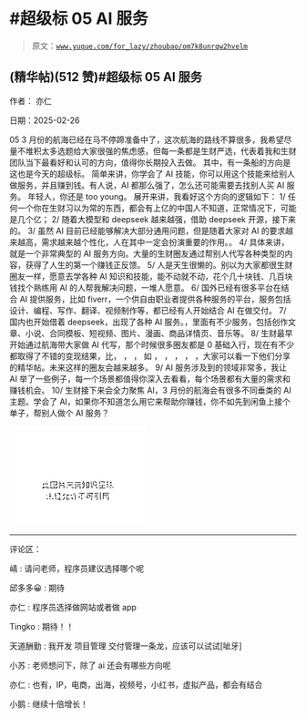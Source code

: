 # #超级标 05 AI 服务

> 原文：[`www.yuque.com/for_lazy/zhoubao/om7k8unrqw2hvelm`](https://www.yuque.com/for_lazy/zhoubao/om7k8unrqw2hvelm)

## (精华帖)(512 赞)#超级标 05 AI 服务

作者： 亦仁

日期：2025-02-26

05 3
月份的航海已经在马不停蹄准备中了，这次航海的路线不算很多，我希望尽量不堆积太多选题给大家很强的焦虑感，但每一条都是生财严选，代表着我和生财团队当下最看好和认可的方向，值得你长期投入去做。
其中，有一条船的方向是 这也是今天的超级标。 简单来讲，你学会了 AI 技能，你可以用这个技能来给别人做服务，并且赚到钱。有人说，AI
都那么强了，怎么还可能需要去找别人买 AI 服务。 年轻人，你还是 too young。 展开来讲，我看好这个方向的逻辑如下： 1/
任何一个你在生财习以为常的东西，都会有上亿的中国人不知道，正常情况下，可能是几个亿； 2/ 随着大模型和 deepseek 越来越强，借助 deepseek
开源，接下来的。 3/ 虽然 AI 目前已经能够解决大部分通用问题，但是随着大家对 AI 的要求越来越高，需求越来越个性化，人在其中一定会扮演重要的作用。。
4/ 具体来讲， 就是一个非常典型的 AI 服务方向。大量的生财圈友通过帮别人代写各种类型的内容，获得了人生的第一个赚钱正反馈。 5/
人是天生很懒的。别以为大家都很生财圈友一样，愿意去学各种 AI 知识和技能，能不动就不动，花个几十块钱、几百块钱找个熟练用 AI
的人帮我解决问题，一堆人愿意。 6/ 国外已经有很多平台在结合 AI 提供服务，比如
fiverr，一个供自由职业者提供各种服务的平台，服务包括设计、编程、写作、翻译、视频制作等，都已经有人开始结合 AI 在做交付。 7/ 国内也开始借着
deepseek，出现了各种 AI 服务。，里面有不少服务，包括创作文章、小说、合同模板、短视频、图片、漫画、商品详情页、音乐等。 8/
生财最早开始通过航海带大家做 AI 代写，那个时候很多圈友都是 0 基础入行，现在有不少都取得了不错的变现结果，比， ， ， 如 ， ， ， ，
，大家可以看一下他们分享的精华帖。未来这样的圈友会越来越多。 9/ AI 服务涉及到的领域非常多，我让 AI
举了一些例子，每一个场景都值得你深入去看看，每个场景都有大量的需求和赚钱机会。 10/ 生财接下来会全力聚焦 AI，3 月份的航海会有很多不同垂类的 AI
主题。学会了 AI，如果你不知道怎么用它来帮助你赚钱，你不如先到闲鱼上接个单子，帮别人做个 AI 服务？

![](img/fed51f470d082a414fc4ae5b4e0b64f3.png "None")

* * *

评论区：

崝 : 请问老师，程序员建议选择哪个呢

邱多多😀 : 期待

亦仁 : 程序员选择做网站或者做 app

Tingko : 期待！！

天道酬勤 : 我开发 项目管理 交付管理一条龙，应该可以试试[呲牙]

小苏 : 老师想问下，除了 ai 还会有哪些方向呢

亦仁 : 也有，IP，电商，出海，视频号，小红书，虚拟产品，都会有结合

小鹅 : 继续十倍增长！